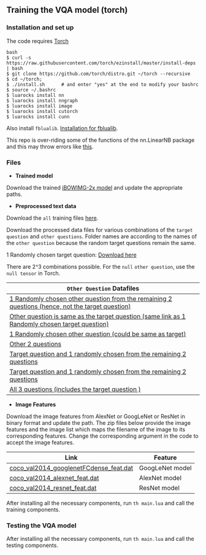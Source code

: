 
## Training the VQA model (torch)

### Installation and set up

The code requires [Torch](http://torch.ch/docs/getting-started.html)

```
bash
$ curl -s https://raw.githubusercontent.com/torch/ezinstall/master/install-deps | bash
$ git clone https://github.com/torch/distro.git ~/torch --recursive
$ cd ~/torch; 
$ ./install.sh      # and enter "yes" at the end to modify your bashrc
$ source ~/.bashrc
$ luarocks install nn
$ luarocks install nngraph 
$ luarocks install image 
$ luarocks install cutorch
$ luarocks install cunn
```
Also install `fblualib`. [Installation for fblualib](https://github.com/facebook/fblualib).

This repo is over-riding some of the functions of the nn.LinearNB package and this may throw errors like [this](https://github.com/kaishengtai/torch-ntm/issues/8).

### Files

+ **Trained model**

Download the trained [iBOWIMG-2x model](https://cmu.box.com/s/84ujxt8pppazu6yof7xiwi2qkdiywjgs) and update the appropriate paths.

+ **Preprocessed text data**

Download the `all` training files [here](https://cmu.box.com/s/v148z8qik8xicj9pjdvsyhwt2irezo4o).

Download the processed data files for various combinations of the `target question` and `other questions`. Folder names are according to the names of the `other question` because the random target questions remain the same.

1 Randomly chosen target question: [Download here](https://cmu.box.com/s/ht8zjwik7n9atq36p0dcd7x3w87f5x8k) 

There are 2^3 combinations possible. For the `null` `other question`, use the `null tensor` in Torch.

| `Other Question` Datafiles |
|--|
| [1 Randomly chosen other question from the remaining 2 questions (hence, not the target question)](https://cmu.box.com/s/uqtwafj6agp5ilmib58faxxoi7yhfsj0) |
| [Other question is same as the target question (same link as 1 Randomly chosen target question)]()  |
| [1 Randomly chosen other question (could be same as target)](https://cmu.box.com/s/5akxvquu45q93z1ler8ow042lgux49nx) | 
| [Other 2 questions](https://cmu.box.com/s/7594vv6v5lm0548vh7f180svxqbge232) | 
| [Target question and 1 randomly chosen from the remaining 2 questions](https://cmu.box.com/s/zt37h3yf5c2pum2ua4gb1owpa48qpzjn) | 
| [Target question and 1 randomly chosen from the remaining 2 questions](https://cmu.box.com/s/zt37h3yf5c2pum2ua4gb1owpa48qpzjn) | 
| [All 3 questions (includes the target question )](https://cmu.box.com/s/tlcqdrr6fa2v3i2lrukj3wn3a8qkood5) |


+ **Image Features**

Download the image features from AlexNet or GoogLeNet or ResNet in binary format and update the path. The zip files below provide the image features and the image list which maps the filename of the image to its corresponding features. Change the corresponding argument in the code to accept the image features.

|Link|Feature|
|-|-|
|[coco_val2014_googlenetFCdense_feat.dat](http://visualqa.csail.mit.edu/data_vqa_feat.zip) | GoogLeNet model |
|[coco_val2014_alexnet_feat.dat]() | AlexNet model |
|[coco_val2014_resnet_feat.dat]() |  ResNet model |

After installing all the necessary components, run `th main.lua` and call the training components.


### Testing the VQA model

After installing all the necessary components, run `th main.lua` and call the testing components.

